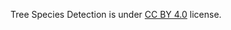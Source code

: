Tree Species Detection is under [CC BY 4.0](https://creativecommons.org/licenses/by/4.0/legalcode) license.